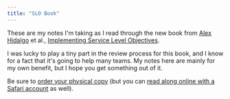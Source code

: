 ```yaml
---
title: "SLO Book"
---
```


These are my notes I'm taking as I read through the new book from [Alex Hidalgo](https://twitter.com/ahidalgosre) et al., [Implementing Service Level Objectives](https://www.oreilly.com/library/view/implementing-service-level/9781492076803/).

I was lucky to play a tiny part in the review process for this book, and I know for a fact that it's going to help many teams.
My notes here are mainly for my own benefit, but I hope you get something out of it.

Be sure to [order your physical copy](https://www.oreilly.com/library/view/implementing-service-level/9781492076803/) (but you can [read along online with a Safari account](https://learning.oreilly.com/library/view/implementing-service-level/9781492076803/) as well).
